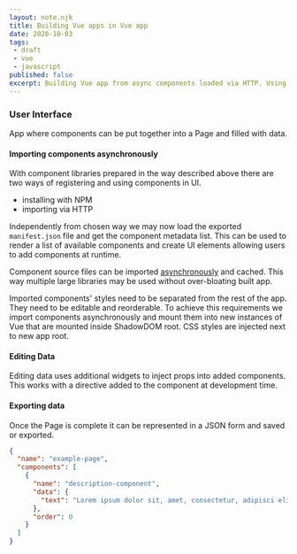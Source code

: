 ```yaml
---
layout: note.njk
title: Building Vue apps in Vue app
date: 2020-10-03
tags: 
 - draft
 - vue
 - javascript
published: false
excerpt: Building Vue app from async components loaded via HTTP. Using ShadowDOM to prevent styles to cross app boundaries.
---
```


### User Interface

App where components can be put together into a Page and filled with data.

#### Importing components asynchronously

With component libraries prepared in the way described above there are two ways
of registering and using components in UI.
- installing with NPM
- importing via HTTP

Independently from chosen way we may now load the exported `manifest.json` file and get the component metadata list. This can be used to render a list of available components and create UI elements allowing users to add components at runtime.

Component source files can be imported [asynchronously](https://vuejs.org/v2/guide/components-dynamic-async.html#Async-Components) and cached. This way multiple large libraries may be used without over-bloating built app.

Imported components' styles need to be separated from the rest of the app. They need to be editable and reorderable. To achieve this requirements we import components asynchronously and mount them into new instances of Vue that are mounted inside ShadowDOM root. CSS styles are injected next to new app root.

#### Editing Data

Editing data uses additional widgets to inject props into added components. This works with a directive added to the component at development time.

#### Exporting data

Once the Page is complete it can be represented in a JSON form and saved or exported.

```json
{
  "name": "example-page",
  "components": [
    {
      "name": "description-component",
      "data": {
        "text": "Lorem ipsum dolor sit, amet, consectetur, adipisci elit"
      },
      "order": 0
    }
  ]
}
```
